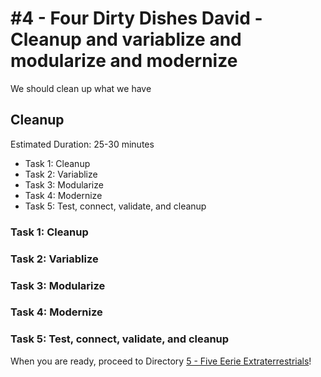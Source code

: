 # #4 - Four Dirty Dishes David - Cleanup and variablize and modularize and modernize

We should clean up what we have

## Cleanup

Estimated Duration: 25-30 minutes

- Task 1: Cleanup
- Task 2: Variablize
- Task 3: Modularize
- Task 4: Modernize
- Task 5: Test, connect, validate, and cleanup

### Task 1: Cleanup

### Task 2: Variablize

### Task 3: Modularize

### Task 4: Modernize

### Task 5: Test, connect, validate, and cleanup

When you are ready, proceed to Directory [5 - Five Eerie Extraterrestrials](../5-five-eerie-extraterrestrials)!
